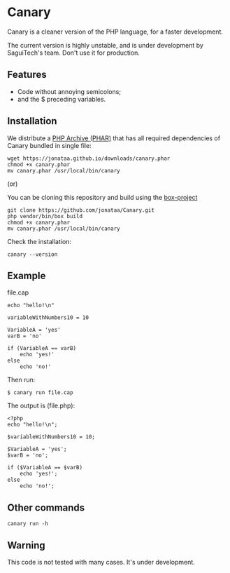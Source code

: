 Canary
======

Canary is a cleaner version of the PHP language, for a faster development.

The current version is highly unstable, and is under development
by SaguiTech's team. Don't use it for production.

Features
--------

- Code without annoying semicolons;
- and the $ preceding variables.

Installation
------------
We distribute a [PHP Archive (PHAR)](http://php.net/phar) that has all required dependencies of Canary bundled in single file:
```shell
wget https://jonataa.github.io/downloads/canary.phar
chmod +x canary.phar
mv canary.phar /usr/local/bin/canary
```

(or)

You can be cloning this repository and build using the [box-project](http://box-project.org/)
```shell
git clone https://github.com/jonataa/Canary.git
php vendor/bin/box build
chmod +x canary.phar
mv canary.phar /usr/local/bin/canary
```

Check the installation:
```shell
canary --version
```

Example
-------

file.cap

````
echo "hello!\n"

variableWithNumbers10 = 10

VariableA = 'yes'
varB = 'no'

if (VariableA == varB)
	echo 'yes!'
else
	echo 'no!'
````

Then run:

`$ canary run file.cap`

The output is (file.php):

```
<?php
echo "hello!\n";

$variableWithNumbers10 = 10;

$VariableA = 'yes';
$varB = 'no';

if ($VariableA == $varB)
	echo 'yes!';
else
	echo 'no!';

```

Other commands
--------------
```shell
canary run -h
```

Warning
-------

This code is not tested with many cases. It's under development.
